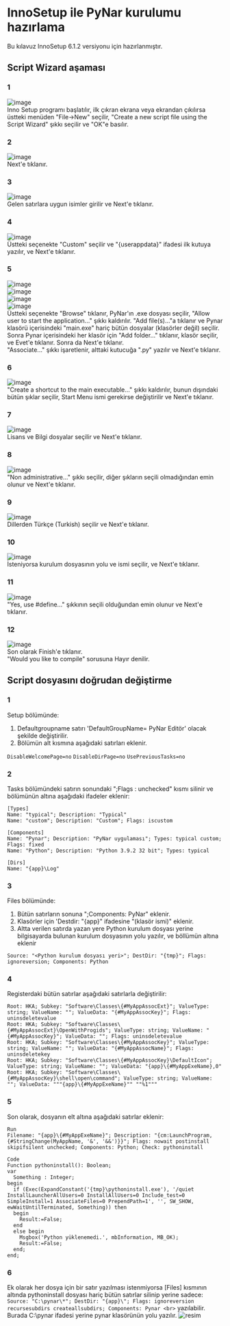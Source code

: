# InnoSetup ile PyNar kurulumu hazırlama
Bu kılavuz InnoSetup 6.1.2 versiyonu için hazırlanmıştır.
## Script Wizard aşaması
### 1
![image](https://user-images.githubusercontent.com/43936380/111608321-20f5aa80-87ea-11eb-814a-4d57ee354c91.png)<br>
Inno Setup programı başlatılır, ilk çıkran ekrana veya ekrandan çıkılırsa üstteki menüden "File->New" seçilir, "Create a new script file using the Script Wizard" şıkkı seçilir ve "OK"e basılır.<br>
### 2
![image](https://user-images.githubusercontent.com/43936380/111608551-65814600-87ea-11eb-9c43-e4b40335e89a.png)<br>
Next'e tıklanır.<br>
### 3
![image](https://user-images.githubusercontent.com/43936380/132123789-5bf296c8-f0b7-4e39-bf77-461475598443.png)<br>
Gelen satırlara uygun isimler girilir ve Next'e tıklanır.<br>
### 4
![image](https://user-images.githubusercontent.com/43936380/111609159-12f45980-87eb-11eb-88f0-f76eb4ef257d.png)<br>
Üstteki seçenekte "Custom" seçilir ve "{userappdata}" ifadesi ilk kutuya yazılır, ve Next'e tıklanır.<br>

### 5
![image](https://user-images.githubusercontent.com/43936380/111611801-e55cdf80-87ed-11eb-9c67-672edc8829f5.png)<br>
![image](https://user-images.githubusercontent.com/43936380/111609470-623a8a00-87eb-11eb-98dc-523c0f46e0c5.png)<br>
![image](https://user-images.githubusercontent.com/43936380/111610786-c6118280-87ec-11eb-880c-1b38c52ef77d.png)<br>
![image](https://user-images.githubusercontent.com/43936380/111612163-44baef80-87ee-11eb-988c-089977da3f16.png)<br>
Üstteki seçenekte "Browse" tıklanır, PyNar'ın .exe dosyası seçilir, "Allow user to start the application..." şıkkı kaldırılır. "Add file(s)..."a tıklanır ve Pynar klasörü içerisindeki "main.exe" hariç bütün dosyalar (klasörler değil) seçilir. Sonra Pynar içerisindeki her klasör için "Add folder..." tıklanır, klasör seçilir, ve Evet'e tıklanır. Sonra da Next'e tıklanır.<br>
"Associate..." şıkkı işaretlenir, alttaki kutucuğa ".py" yazılır ve Next'e tıklanır.

### 6
![image](https://user-images.githubusercontent.com/43936380/111612372-7469f780-87ee-11eb-85bf-dcd234e328f7.png)<br>
"Create a shortcut to the main executable..." şıkkı kaldırılır, bunun dışındaki bütün şıklar seçilir, Start Menu ismi gerekirse değiştirilir ve Next'e tıklanır.<br>
### 7
![image](https://user-images.githubusercontent.com/43936380/111612591-ab400d80-87ee-11eb-8fde-2aeb887266d5.png)<br>
Lisans ve Bilgi dosyalar seçilir ve Next'e tıklanır.<br>
### 8
![image](https://user-images.githubusercontent.com/43936380/111612775-df1b3300-87ee-11eb-9691-74c108380d34.png)<br>
"Non administrative..." şıkkı seçilir, diğer şıkların seçili olmadığından emin olunur ve Next'e tıklanır.<br>
### 9
![image](https://user-images.githubusercontent.com/43936380/111612951-0eca3b00-87ef-11eb-8730-58469e3bad44.png)<br>
Dillerden Türkçe (Turkish) seçilir ve Next'e tıklanır.<br>
### 10
![image](https://user-images.githubusercontent.com/43936380/111613036-273a5580-87ef-11eb-9d99-f2c10255caeb.png)<br>
İsteniyorsa kurulum dosyasının yolu ve ismi seçilir, ve Next'e tıklanır.<br>
### 11
![image](https://user-images.githubusercontent.com/43936380/111613164-476a1480-87ef-11eb-8bd7-776d1dcb5c32.png)<br>
"Yes, use #define..." şıkkının seçili olduğundan emin olunur ve Next'e tıklanır.<br>
### 12
![image](https://user-images.githubusercontent.com/43936380/111613243-5c46a800-87ef-11eb-9f43-00344661d7c2.png)<br>
Son olarak Finish'e tıklanır.<br>
"Would you like to compile" sorusuna Hayır denilir.<br>

## Script dosyasını doğrudan değiştirme
### 1
Setup bölümünde:<br> 
	<ol>
	<li>Defaultgroupname satırı 'DefaultGroupName= PyNar Editör' olacak şekilde değiştirilir.</li>
	<li>Bölümün alt kısmına aşağıdaki satırları eklenir.</li>
	</ol>
	```
	DisableWelcomePage=no
	```
	```
	DisableDirPage=no
	```
	```
	UsePreviousTasks=no
	```
### 2
Tasks bölümündeki satırın sonundaki ";Flags : unchecked" kısmı silinir ve bölümünün altına aşağıdaki ifadeler eklenir:<br>

```
[Types]
Name: "typical"; Description: "Typical"
Name: "custom"; Description: "Custom"; Flags: iscustom

[Components]
Name: "Pynar"; Description: "PyNar uygulaması"; Types: typical custom; Flags: fixed
Name: "Python"; Description: "Python 3.9.2 32 bit"; Types: typical

[Dirs]
Name: "{app}\Log"

```
### 3
Files bölümünde:
	<ol>
	<li>Bütün satırların sonuna ";Components: PyNar" eklenir.</li>
	<li>Klasörler için 'Destdir: "{app}" ifadesine "\(klasör ismi)" eklenir.</li>
	<li>Altta verilen satırda <Python kurulum yeri> yazan yere Python kurulum dosyası yerine bilgisayarda bulunan kurulum dosyasının yolu yazılır, ve böllümün altına eklenir</li>
	</ol>
	```Source: "<Python kurulum dosyası yeri>"; DestDir: "{tmp}"; Flags: ignoreversion; Components: Python```

### 4
Registerdaki bütün satırlar aşağıdaki satırlarla değiştirilir:
```
Root: HKA; Subkey: "Software\Classes\{#MyAppAssocExt}"; ValueType: string; ValueName: ""; ValueData: "{#MyAppAssocKey}"; Flags: uninsdeletevalue
Root: HKA; Subkey: "Software\Classes\{#MyAppAssocExt}\OpenWithProgids"; ValueType: string; ValueName: "{#MyAppAssocKey}"; ValueData: ""; Flags: uninsdeletevalue
Root: HKA; Subkey: "Software\Classes\{#MyAppAssocKey}"; ValueType: string; ValueName: ""; ValueData: "{#MyAppAssocName}"; Flags: uninsdeletekey
Root: HKA; Subkey: "Software\Classes\{#MyAppAssocKey}\DefaultIcon"; ValueType: string; ValueName: ""; ValueData: "{app}\{#MyAppExeName},0"
Root: HKA; Subkey: "Software\Classes\{#MyAppAssocKey}\shell\open\command"; ValueType: string; ValueName: ""; ValueData: """{app}\{#MyAppExeName}"" ""%1"""
```
### 5
Son olarak, dosyanın elt altına aşağıdaki satırlar eklenir:

```
Run
Filename: "{app}\{#MyAppExeName}"; Description: "{cm:LaunchProgram,{#StringChange(MyAppName, '&', '&&')}}"; Flags: nowait postinstall skipifsilent unchecked; Components: Python; Check: pythoninstall 

Code
Function pythoninstall(): Boolean;
var
  Something : Integer;
begin
  if (Exec(ExpandConstant('{tmp}\pythoninstall.exe'), '/quiet InstallLauncherAllUsers=0 InstallAllUsers=0 Include_test=0 SimpleInstall=1 AssociateFiles=0 PrependPath=1', '', SW_SHOW, ewWaitUntilTerminated, Something)) then
  begin  
    Result:=False;
  end
  else begin
    Msgbox('Python yüklenemedi.', mbInformation, MB_OK);
    Result:=False;
  end;
end;
```

### 6
Ek olarak her dosya için bir satır yazılması istenmiyorsa [Files] kısmının altında pythoninstall dosyası hariç bütün satırlar silinip yerine sadece:<br>
`Source: "C:\pynar\*"; DestDir: "{app}\"; Flags: ignoreversion recursesubdirs createallsubdirs; Components: Pynar <br>`
yazılabilir. Burada C:\pynar ifadesi yerine pynar klasörünün yolu yazılır.
![resim](https://user-images.githubusercontent.com/43936380/158245270-f82c1d57-1591-464f-91f2-9b9c27c874e2.png)
